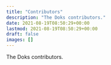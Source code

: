 ```yaml
---
title: "Contributors"
description: "The Doks contributors."
date: 2021-08-19T08:50:29+00:00
lastmod: 2021-08-19T08:50:29+00:00
draft: false
images: []
---
```


The Doks contributors.
